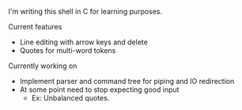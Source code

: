 I'm writing this shell in C for learning purposes.

Current features
* Line editing with arrow keys and delete
* Quotes for multi-word tokens 

Currently working on
* Implement parser and command tree for piping and IO redirection
* At some point need to stop expecting good input
    * Ex: Unbalanced quotes.
